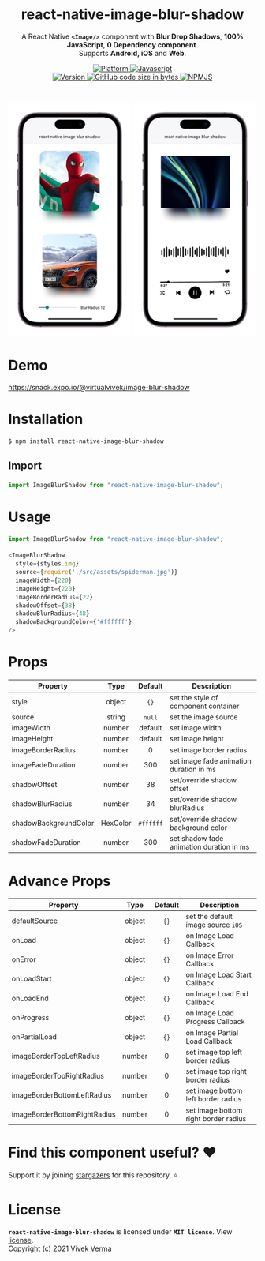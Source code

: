 <h1 align="center">react-native-image-blur-shadow</h1>
<p align="center">A React Native <b><code>&lt;Image/&gt;</code></b> component with <b>Blur Drop Shadows</b>, <b>100% JavaScript</b>, <b>0 Dependency component</b>. <br/>Supports <b>Android, iOS</b> and <b>Web</b>.
</p>


<p align="center">  

<a href="https://www.npmjs.com/package/react-native-image-blur-shadow">
    <img src="https://img.shields.io/badge/platform-Android | iOS | Web-green.svg?style=flat-square&color=8a1db3&logo=PyTorchLightning"
        alt="Platform" />
</a>

<a href="https://github.com/virtualvivek/react-native-image-blur-shadow/tree/main/src">
    <img src="https://img.shields.io/badge/100%25-Javascript-green.svg?style=flat-square&logo=javascript&color=F7DF1E"
        alt="Javascript" />
</a>
    
<br/>
  
<a href="https://github.com/virtualvivek/react-native-image-blur-shadow/releases/latest">
    <img src="https://img.shields.io/github/package-json/v/virtualvivek/react-native-image-blur-shadow?color=%2331b57e&style=flat-square"
        alt="Version" />
</a>
    
<a href="https://github.com/virtualvivek/react-native-image-blur-shadow/blob/main/src/index.js">
    <img alt="GitHub code size in bytes" src="https://img.shields.io/github/languages/code-size/virtualvivek/react-native-image-blur-shadow?color=4fba32&style=flat-square">
</a>

<a href="https://www.npmjs.com/package/react-native-image-blur-shadow">
    <img src="https://img.shields.io/badge/npm-package-green.svg?style=flat-square&logo=npm&color=CB3837"
        alt="NPMJS" />
</a>

</p>
​
<p align="center">
    <img src="https://github.com/virtualvivek/react-native-image-blur-shadow/blob/main/app/markdown/md_preview_one.png" width="250" />
    <img src="https://github.com/virtualvivek/react-native-image-blur-shadow/blob/main/app/markdown/md_preview_two.png" width="250" />
</p>

# Demo
<a href="https://snack.expo.io/@virtualvivek/image-blur-shadow" target="_blank">https://snack.expo.io/@virtualvivek/image-blur-shadow</a>

# Installation

```ruby
$ npm install react-native-image-blur-shadow
```
## Import

```jsx
import ImageBlurShadow from "react-native-image-blur-shadow";
```

# Usage

```js
import ImageBlurShadow from "react-native-image-blur-shadow";

<ImageBlurShadow
  style={styles.img}
  source={require('./src/assets/spiderman.jpg')}
  imageWidth={220}
  imageHeight={220}
  imageBorderRadius={22}
  shadowOffset={38}
  shadowBlurRadius={48}
  shadowBackgroundColor={'#ffffff'}
/>
```

# Props

| Property             |  Type   | Default | Description                                  |
| -------------------- | :-----: | :-----: | -------------------------------------------- |
| style                | object  |  `{}`   | set the style of component container         |
| source               | string  |  `null` | set the image source                         |
| imageWidth           | number  |  default| set image width                              |
| imageHeight          | number  |  default| set image height                             |
| imageBorderRadius    | number  |  0      | set image border radius                      |
| imageFadeDuration    | number  |  300    | set image fade animation duration in ms      |
| shadowOffset         | number  |  38     | set/override shadow offset                   |
| shadowBlurRadius     | number  |  34     | set/override shadow blurRadius               |
| shadowBackgroundColor| HexColor|`#ffffff`| set/override shadow background color         |
| shadowFadeDuration   | number  |  300    | set shadow fade animation duration in ms     |

# Advance Props

| Property                    |  Type   | Default | Description                                  |
| --------------------------- | :-----: | :-----: | -------------------------------------------- |
| defaultSource               | object  |  `{}`   | set the default image source `iOS`           |
| onLoad                      | object  |  `{}`   | on Image Load Callback                       |
| onError                     | object  |  `{}`   | on Image Error Callback                      |
| onLoadStart                 | object  |  `{}`   | on Image Load Start Callback                 |
| onLoadEnd                   | object  |  `{}`   | on Image Load End Callback                   |
| onProgress                  | object  |  `{}`   | on Image Load Progress Callback              |
| onPartialLoad               | object  |  `{}`   | on Image Partial Load Callback               |
| imageBorderTopLeftRadius    | number  |   0     | set image top left border radius             |
| imageBorderTopRightRadius   | number  |   0     | set image top right border radius            |
| imageBorderBottomLeftRadius | number  |   0     | set image bottom left border radius          |
| imageBorderBottomRightRadius| number  |   0     | set image bottom right border radius         |


# Find this component useful? :heart:
Support it by joining [stargazers](https://github.com/virtualvivek/react-native-image-blur-shadow/stargazers) for this repository. :star:

# License

**`react-native-image-blur-shadow`** is licensed under **`MIT license`**. View [license](https://github.com/virtualvivek/react-native-image-blur-shadow/blob/main/LICENSE). <br>
Copyright (c) 2021 [Vivek Verma](https://github.com/virtualvivek)
